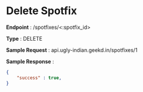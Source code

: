 # Delete Spotfix
**Endpoint** : /spotfixes/<:spotfix_id>

**Type**	 : DELETE

**Sample Request** : api.ugly-indian.geekd.in/spotfixes/1

**Sample Response** :
```json
{
	"success" : true,
}
```

